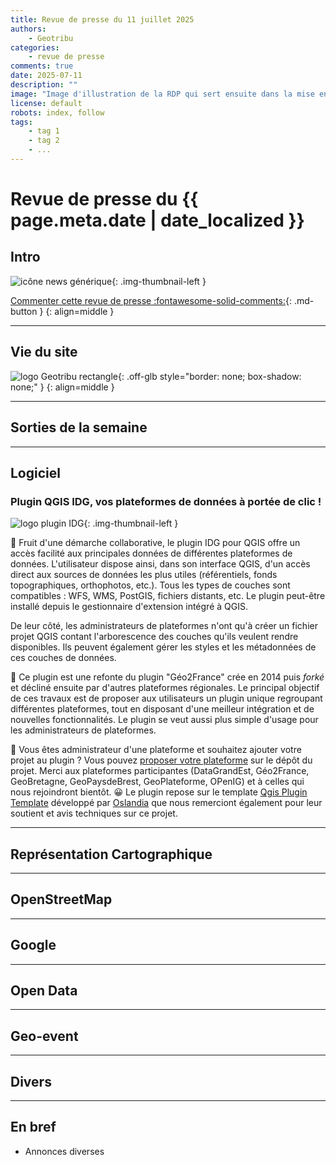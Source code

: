 ```yaml
---
title: Revue de presse du 11 juillet 2025
authors:
    - Geotribu
categories:
    - revue de presse
comments: true
date: 2025-07-11
description: ""
image: "Image d'illustration de la RDP qui sert ensuite dans la mise en avant : réseaux sociaux, flux RSS... 400x800 en PNG"
license: default
robots: index, follow
tags:
    - tag 1
    - tag 2
    - ...
---
```


# Revue de presse du {{ page.meta.date | date_localized }}

## Intro

![icône news générique](https://cdn.geotribu.fr/img/internal/icons-rdp-news/news.png){: .img-thumbnail-left }

[Commenter cette revue de presse :fontawesome-solid-comments:](#__comments "Aller aux commentaires"){: .md-button }
{: align=middle }

----

## Vie du site

![logo Geotribu rectangle](https://cdn.geotribu.fr/img/internal/charte/geotribu_logo_rectangle_384x80.png){: .off-glb style="border: none; box-shadow: none;" }
{: align=middle }

----

## Sorties de la semaine

----

## Logiciel

### Plugin QGIS IDG, vos plateformes de données à portée de clic !


![logo plugin IDG](https://plugins.qgis.org/media/packages/2025/layers-svgrepo-com_hJVhnxZ.svg){: .img-thumbnail-left }

🫶 Fruit d'une démarche collaborative, le plugin IDG pour QGIS offre un accès facilité aux principales données de différentes plateformes de données. L'utilisateur dispose ainsi, dans son interface QGIS, d'un accès direct aux sources de données les plus utiles (référentiels, fonds topographiques, orthophotos, etc.). Tous les types de couches sont compatibles : WFS, WMS, PostGIS, fichiers distants, etc. Le plugin peut-être installé depuis le gestionnaire d'extension intégré à QGIS.

De leur côté, les administrateurs de plateformes n'ont qu'à créer un fichier projet QGIS contant l'arborescence des couches qu'ils veulent rendre disponibles. Ils peuvent également gérer les styles et les métadonnées de ces couches de données.

🎯 Ce plugin est une refonte du plugin "Géo2France" crée en 2014 puis _forké_ et décliné ensuite par d'autres plateformes régionales. Le principal objectif de ces travaux est de proposer aux utilisateurs un plugin unique regroupant différentes plateformes, tout en disposant d'une meilleur intégration et de nouvelles fonctionnalités. Le plugin se veut aussi plus simple d'usage pour les administrateurs de plateformes.

🚀 Vous êtes administrateur d'une plateforme et souhaitez ajouter votre projet au plugin ? Vous pouvez [proposer votre plateforme](https://github.com/geo2france/idg-qgis-plugin?tab=readme-ov-file#r%C3%A9f%C3%A9rencer-une-plateforme) sur le dépôt du projet.
Merci aux plateformes participantes (DataGrandEst, Géo2France, GeoBretagne, GeoPaysdeBrest, GeoPlateforme, OPenIG) et à celles qui nous rejoindront bientôt. 😀
Le plugin repose sur le template [Qgis Plugin Template](https://gitlab.com/Oslandia/qgis/template-qgis-plugin) développé par [Oslandia](https://oslandia.com/) que nous remerciont également pour leur soutient et avis techniques sur ce projet.

----

## Représentation Cartographique

----

## OpenStreetMap

----

## Google

----

## Open Data

----

## Geo-event

----

## Divers

----

## En bref

- Annonces diverses
